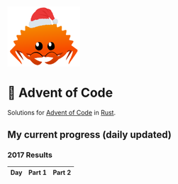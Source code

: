 <img src="./.assets/christmas_ferris.png" width="164">

# 🎄 Advent of Code

Solutions for [Advent of Code](https://adventofcode.com/) in [Rust](https://www.rust-lang.org/).

## My current progress (daily updated)

<!--- advent_readme_stars table 2024 --->

<!--- advent_readme_stars table 2023 --->

<!--- advent_readme_stars table 2022 --->

<!--- advent_readme_stars table 2021 --->

<!--- advent_readme_stars table 2020 --->

<!--- advent_readme_stars table 2019 --->

<!--- advent_readme_stars table 2018 --->

<!--- advent_readme_stars table 2017 --->

<!--- advent_readme_stars table 2016 --->

<!--- advent_readme_stars table 2015 --->
### 2017 Results

| Day | Part 1 | Part 2 |
| :---: | :---: | :---: |
<!--- advent_readme_stars table 2015 --->
